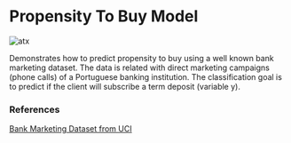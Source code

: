 # Propensity To Buy Model
![atx](https://img.shields.io/badge/ATX-645-green?style=for-the-badge&logo=graphql)

Demonstrates how to predict propensity to buy using a well known bank marketing dataset. The data is related with direct marketing campaigns (phone calls) of a Portuguese banking institution. The classification goal is to predict if the client will subscribe a term deposit (variable y).

### References
[Bank Marketing Dataset from UCI](http://archive.ics.uci.edu/ml/datasets/Bank+Marketing#)
